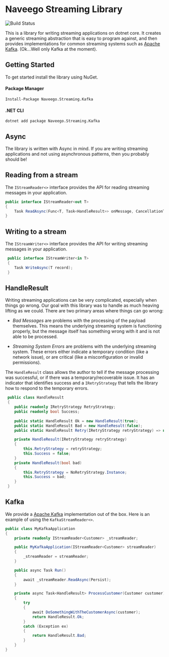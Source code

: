 # Naveego Streaming Library

![Build Status](https://ci.n5o.black/app/rest/builds/buildType:(id:SharedLibraries_StreamingDotnet_Build)/statusIcon)

This is a library for writing streaming applications on dotnet core.  It creates a generic
streaming abstraction that is easy to program against, and then provides implementations for 
common streaming systems such as [Apache Kafka]. (Ok...Well only Kafka at the moment).

## Getting Started

To get started install the library using NuGet.

#### Package Manager
```
Install-Package Naveego.Streaming.Kafka
```

#### .NET CLI
```
dotnet add package Naveego.Streaming.Kafka
```


## Async

The library is written with Async in mind.  If you are writing streaming applications and not using 
asynchronous patterns, then you probably should be!


## Reading from a stream

The `IStreamReader<>` interface provides the API for reading streaming messages in your application.

```c#
public interface IStreamReader<out T>
{
    Task ReadAsync(Func<T, Task<HandleResult>> onMessage, CancellationToken cancellationToken);
}
```

## Writing to a stream

The `IStreamWriter<>` interface provides the API for writing streaming messages in your application.

```c#
 public interface IStreamWriter<in T>
 {
    Task WriteAsync(T record);
 }    
```

## HandleResult

Writing streaming applications can be very complicated, especially when things go wrong.  Our goal with 
this library was to handle as much heaving lifting as we could.  There are two primary areas where things can 
go wrong:

  - *Bad Messages* are problems with the processing of the payload themselves.  This means the underlying streaming
     system is functioning properly, but the message itself has something wrong with it and is not able to be processed.
     
  - *Streaming System Errors* are problems with the underlying streaming system.  These errors either indicate a temporary
     condition (like a network issue), or are critical (like a misconfiguration or invalid permissions). 

The `HandleResult` class allows the author to tell if the message processing was successful, or if there was a 
temporary/recoverable issue.  It has an indicator that identifies success and a `IRetryStrategy` that tells the library
how to respond to the temporary errors.

```c#
 public class HandleResult
 {
    public readonly IRetryStrategy RetryStrategy;
    public readonly bool Success;
    
    public static HandleResult Ok = new HandleResult(true);
    public static HandleResult Bad = new HandleResult(false);
    public static HandleResult Retry(IRetryStrategy retryStrategy) => new HandleResult(retryStrategy);

    private HandleResult(IRetryStrategy retryStrategy)
    {
        this.RetryStrategy = retryStrategy;
        this.Success = false;
    }
    private HandleResult(bool bad)
    {
        this.RetryStrategy = NoRetryStrategy.Instance;
        this.Success = bad;
    }
 }
``` 

## Kafka

We provide a [Apache Kafka] implementation out of the box.  Here is an example of using the `KafkaStreamReader<>`.

```c#
public class MyKafkaApplication
{
    private readonly IStreamReader<Customer> _streamReader;

    public MyKafkaApplication(IStreamReader<Customer> streamReader)
    {
        _streamReader = streamReader;
    }

    public async Task Run()
    {
        await _streamReader.ReadAsync(Persist);
    }

    private async Task<HandleResult> ProcessCustomer(Customer customer)
    {
        try
        {
            await DoSomethingWithTheCustomerAsync(customer);
            return HandleResult.Ok;
        }
        catch (Exception ex)
        {
            return HandleResult.Bad;
        }
    }
}
```


[Apache Kafka]: https://kafka.apache.org/


